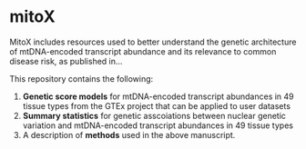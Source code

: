 # mitoX

MitoX includes resources used to better understand the genetic architecture of mtDNA-encoded transcript abundance and its relevance to common disease risk, as published in...

This repository contains the following:

1. **Genetic score models** for mtDNA-encoded transcript abundances in 49 tissue types from the GTEx project that can be applied to user datasets
2. **Summary statistics** for genetic asscoiations between nuclear genetic variation and mtDNA-encoded transcript abundances in 49 tissue types
3. A description of **methods** used in the above manuscript.

